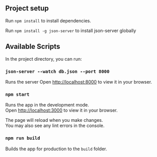 ## Project setup
Run `npm install` to install dependencies.

Run `npm install -g json-server` to install json-server globally

## Available Scripts

In the project directory, you can run:

### `json-server --watch db.json --port 8000`
Runs the server
Open [http://localhost:8000](http://localhost:8000) to view it in your browser.

### `npm start`

Runs the app in the development mode.\
Open [http://localhost:3000](http://localhost:3000) to view it in your browser.

The page will reload when you make changes.\
You may also see any lint errors in the console.

### `npm run build`

Builds the app for production to the `build` folder.
